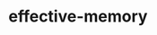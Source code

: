 # effective-memory
<html>
<head>
    <title>Get fit</title>
    <style>
        #dashboard{
            display: flex;
            justify-content: space-between;
            align-items: center;
            background-color: darksalmon;
            padding: 20px;
            font-family: sans-serif ;

        }
       
    </style>

<script type="text/javascript"> 

      var startTime;
      var elapsedTime = 0;
      var timerInterval;

      function startstopwatch(){
        startTime = Date.now() -elapsedTime;
        timerInterval = setInterval(updateSrtopwatch, 10);
        document.getElementById("startBtn").disabled = true;
        document.getElementById("stopBtn").disabled =true;
      }

      function stopstopwatch(){
        clearInterval(timerInterval);
        elapsedTime = 0;
        document.getElementById("timer").textContent = "00:00:00:000";
        document.getElementById("startBtn").disabled = false;
        document.getElementById("stopBtn").disabled = false;
      }

      function updateStopwatch(){
        var currentTime = Date.now();
        elapsedTime = currentTime -startTime;

        var minutes = Math.floor(elapsedTime/60000);
        var seconds = Math.floor((elapsedTime - minutes * 60000)/1000);
        var milliseconds = Math.floor((elapsedTime - minutes * 60000 - seconds * 1000)/10);

       if (minutes < 10)minutes ="0" + minutes;
       if (seconds < 10)seconds ="0" + seconds;
       if(milliseconds < 10) milliseconds = "0" + milliseconds;

       document.getElementById("timer").textContent = minutes + ":" + seconds + ":" + milliseconds;


}

function display_c(){
var refresh=1000; // Refresh rate in milli seconds
mytime=setTimeout('display_ct()',refresh)
}

function display_ct() {
var x = new Date()
document.getElementById('ct').innerHTML = x;
display_c();
 }



</script>
</head>

<body onload=display_ct(); style="background-color: bisque;">
    <h1  style="text-align: center;">Heeey peeeps!</h1>

    <div id="dashboard">
      <span id='ct' ></span>
    </div><br>

    <div id="timer">00:00:00:000</div><br>
    <button id="startBtn" Onclick="startstopwatch()">Start</button>
    <button id="stoptBtn" Onclick="stopstopwatch()">Stop</button>
    <button id="resetBtn" Onclick="resttstopwatch()">Reset</button>



</body>
</html>
